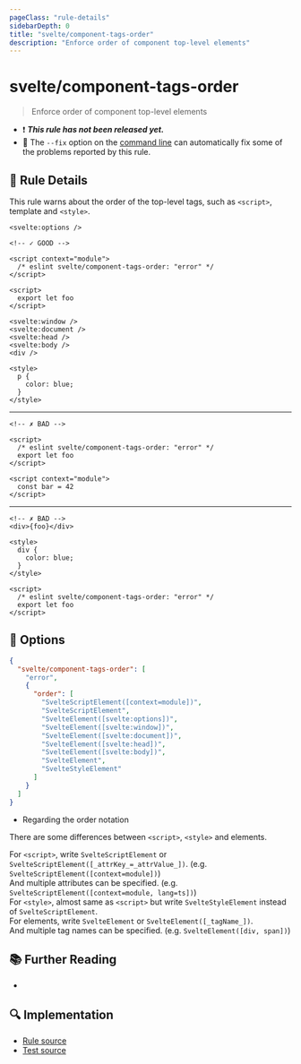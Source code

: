 ```yaml
---
pageClass: "rule-details"
sidebarDepth: 0
title: "svelte/component-tags-order"
description: "Enforce order of component top-level elements"
---
```


# svelte/component-tags-order

> Enforce order of component top-level elements

- :exclamation: <badge text="This rule has not been released yet." vertical="middle" type="error"> **_This rule has not been released yet._** </badge>
- :wrench: The `--fix` option on the [command line](https://eslint.org/docs/user-guide/command-line-interface#fixing-problems) can automatically fix some of the problems reported by this rule.

## :book: Rule Details

This rule warns about the order of the top-level tags, such as `<script>`, template and `<style>`.

<ESLintCodeBlock fix>

<!--eslint-skip-->

```svelte
<svelte:options />

<!-- ✓ GOOD -->

<script context="module">
  /* eslint svelte/component-tags-order: "error" */
</script>

<script>
  export let foo
</script>

<svelte:window />
<svelte:document />
<svelte:head />
<svelte:body />
<div />

<style>
  p {
    color: blue;
  }
</style>
```

</ESLintCodeBlock>

---

<ESLintCodeBlock fix>

<!-- prettier-ignore-start -->
<!--eslint-skip-->

```svelte
<!-- ✗ BAD -->

<script>
  /* eslint svelte/component-tags-order: "error" */
  export let foo
</script>

<script context="module">
  const bar = 42
</script>
```

<!-- prettier-ignore-end -->

</ESLintCodeBlock>

---

<ESLintCodeBlock fix>

<!-- prettier-ignore-start -->
<!--eslint-skip-->

```svelte
<!-- ✗ BAD -->
<div>{foo}</div>

<style>
  div {
    color: blue;
  }
</style>

<script>
  /* eslint svelte/component-tags-order: "error" */
  export let foo
</script>

```

<!-- prettier-ignore-end -->

</ESLintCodeBlock>

## :wrench: Options

```json
{
  "svelte/component-tags-order": [
    "error",
    {
      "order": [
        "SvelteScriptElement([context=module])",
        "SvelteScriptElement",
        "SvelteElement([svelte:options])",
        "SvelteElement([svelte:window])",
        "SvelteElement([svelte:document])",
        "SvelteElement([svelte:head])",
        "SvelteElement([svelte:body])",
        "SvelteElement",
        "SvelteStyleElement"
      ]
    }
  ]
}
```

- Regarding the order notation

There are some differences between `<script>`, `<style>` and elements.

For `<script>`, write `SvelteScriptElement` or `SvelteScriptElement([_attrKey_=_attrValue_])`. (e.g. `SvelteScriptElement([context=module])`)<br/>
And multiple attributes can be specified. (e.g. `SvelteScriptElement([context=module, lang=ts])`)<br/>
For `<style>`, almost same as `<script>` but write `SvelteStyleElement` instead of `SvelteScriptElement`.<br/>
For elements, write `SvelteElement` or `SvelteElement([_tagName_])`.<br/>
And multiple tag names can be specified. (e.g. `SvelteElement([div, span])`)

## :books: Further Reading

-

## :mag: Implementation

- [Rule source](https://github.com/sveltejs/eslint-plugin-svelte/blob/main/src/rules/component-tags-order.ts)
- [Test source](https://github.com/sveltejs/eslint-plugin-svelte/blob/main/tests/src/rules/component-tags-order.ts)

